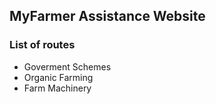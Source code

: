 ## MyFarmer Assistance Website

### List of routes
<ul>
<li>Goverment Schemes</li>
<li>Organic Farming</li>
<li>Farm Machinery</li>
</ul>